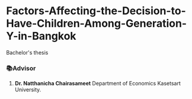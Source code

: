 # Factors-Affecting-the-Decision-to-Have-Children-Among-Generation-Y-in-Bangkok
Bachelor's thesis
### 📚Advisor
1. **Dr. Natthanicha Chairasameet** Department of Economics Kasetsart University.

